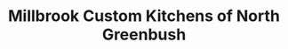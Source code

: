 ---
title: "Millbrook Custom Kitchens of North Greenbush"
url: /rensselaer/millbrook-custom-kitchens-of-north-greenbush/
shop: doityourself
---